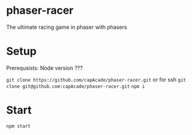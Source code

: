 # phaser-racer
The ultimate racing game in phaser with phasers

# Setup
Prerequsists: Node version ???

`git clone https://github.com/capAcade/phaser-racer.git` or for ssh `git clone git@github.com:capAcade/phaser-racer.git`
`npm i`

# Start
`npm start`
